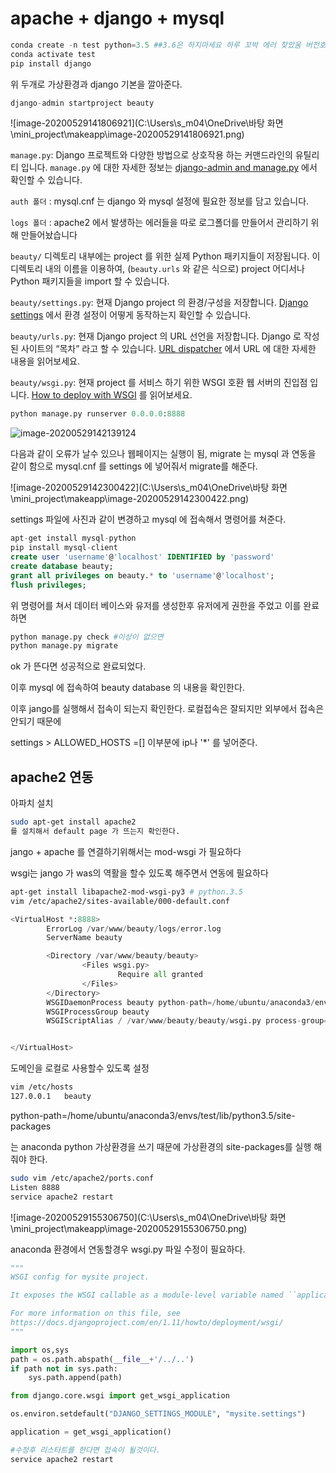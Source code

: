 # apache + django + mysql

```python
conda create -n test python=3.5 ##3.6은 하지마세요 하루 꼬박 에러 찾았움 버전호환
conda activate test
pip install django
```

위 두개로 가상환경과 django 기본을 깔아준다.

```python
django-admin startproject beauty
```

![image-20200529141806921](C:\Users\s_m04\OneDrive\바탕 화면\mini_project\makeapp\image-20200529141806921.png)

`manage.py`: Django 프로젝트와 다양한 방법으로 상호작용 하는 커맨드라인의 유틸리티 입니다. `manage.py` 에 대한 자세한 정보는 [django-admin and manage.py](https://django-document-korean.readthedocs.io/ko/master/ref/django-admin.html) 에서 확인할 수 있습니다.

`auth 폴더` : mysql.cnf 는 django 와 mysql 설정에 필요한 정보를 담고 있습니다.

`logs 폴더` : apache2 에서 발생하는 에러들을 따로 로그폴더를 만들어서 관리하기 위해 만들어놨습니다

`beauty/` 디렉토리 내부에는 project 를 위한 실제 Python 패키지들이 저장됩니다. 이 디렉토리 내의 이름을 이용하여, (`beauty.urls` 와 같은 식으로) project 어디서나 Python 패키지들을 import 할 수 있습니다.

`beauty/settings.py`: 현재 Django project 의 환경/구성을 저장합니다. [Django settings](https://django-document-korean.readthedocs.io/ko/master/topics/settings.html) 에서 환경 설정이 어떻게 동작하는지 확인할 수 있습니다.

`beauty/urls.py`: 현재 Django project 의 URL 선언을 저장합니다. Django 로 작성된 사이트의 “목차” 라고 할 수 있습니다. [URL dispatcher](https://django-document-korean.readthedocs.io/ko/master/topics/http/urls.html) 에서 URL 에 대한 자세한 내용을 읽어보세요.

`beauty/wsgi.py`: 현재 project 를 서비스 하기 위한 WSGI 호환 웹 서버의 진입점 입니다. [How to deploy with WSGI](https://django-document-korean.readthedocs.io/ko/master/howto/deployment/wsgi/index.html) 를 읽어보세요.

```python
python manage.py runserver 0.0.0.0:8888
```

![image-20200529142139124](https://t1.daumcdn.net/cfile/tistory/99C88A33598425D326)

다음과 같이 오류가 날수 있으나 웹페이지는 실행이 됨, migrate 는 mysql 과 연동을 같이 함으로 mysql.cnf 를 settings 에 넣어줘서 migrate를 해준다.

![image-20200529142300422](C:\Users\s_m04\OneDrive\바탕 화면\mini_project\makeapp\image-20200529142300422.png)

settings 파일에 사진과 같이 변경하고 mysql 에 접속해서 명령어를 쳐준다.

```sql
apt-get install mysql-python
pip install mysql-client
create user 'username'@'localhost' IDENTIFIED by 'password'
create database beauty;
grant all privileges on beauty.* to 'username'@'localhost';
flush privileges;

```

위 명령어를 쳐서 데이터 베이스와 유저를 생성한후 유저에게 권한을 주었고 이를 완료하면

```python
python manage.py check #이상이 없으면
python manage.py migrate
```

ok 가 뜬다면 성공적으로 완료되었다.

이후 mysql 에 접속하여 beauty database 의 내용을 확인한다.



이후 jango를 실행해서 접속이 되는지 확인한다. 로컬접속은 잘되지만 외부에서 접속은 안되기 때문에

settings > ALLOWED_HOSTS =[] 이부분에 ip나 '*' 를 넣어준다.



## apache2 연동

아파치 설치

```bash
sudo apt-get install apache2
를 설치해서 default page 가 뜨는지 확인한다.
```

jango + apache 를 연결하기위해서는 mod-wsgi 가 필요하다

wsgi는 jango 가 was의 역활을 할수 있도록 해주면서 연동에 필요하다

```bash
apt-get install libapache2-mod-wsgi-py3 # python.3.5
vim /etc/apache2/sites-available/000-default.conf
```

```python
<VirtualHost *:8888>
        ErrorLog /var/www/beauty/logs/error.log
        ServerName beauty

        <Directory /var/www/beauty/beauty>
                <Files wsgi.py>
                        Require all granted
                </Files>
        </Directory>
        WSGIDaemonProcess beauty python-path=/home/ubuntu/anaconda3/envs/test/lib/python3.5/site-packages
        WSGIProcessGroup beauty
        WSGIScriptAlias / /var/www/beauty/beauty/wsgi.py process-group=beauty


</VirtualHost>
```

도메인을 로컬로 사용할수 있도록 설정

```bash
vim /etc/hosts
127.0.0.1	beauty
```

python-path=/home/ubuntu/anaconda3/envs/test/lib/python3.5/site-packages

는 anaconda python 가상환경을 쓰기 때문에 가상환경의 site-packages를 실행 해줘야 한다.

```bash
sudo vim /etc/apache2/ports.conf
Listen 8888
service apache2 restart
```

![image-20200529155306750](C:\Users\s_m04\OneDrive\바탕 화면\mini_project\makeapp\image-20200529155306750.png)

anaconda 환경에서 연동할경우 wsgi.py 파일 수정이 필요하다.

```python
"""
WSGI config for mysite project.

It exposes the WSGI callable as a module-level variable named ``application``.

For more information on this file, see
https://docs.djangoproject.com/en/1.11/howto/deployment/wsgi/
"""

import os,sys
path = os.path.abspath(__file__+'/../..')
if path not in sys.path:
    sys.path.append(path)

from django.core.wsgi import get_wsgi_application

os.environ.setdefault("DJANGO_SETTINGS_MODULE", "mysite.settings")

application = get_wsgi_application()
```

```python
#수정후 리스타트를 한다면 접속이 될것이다.
service apache2 restart
```

